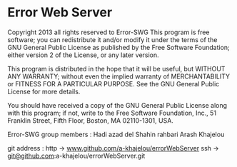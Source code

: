 Error Web Server
================

Copyright 2013 all rights reserved to Error-SWG 
This program is free software; you can redistribute it and/or modify
it under the terms of the GNU General Public License as published by
the Free Software Foundation; either version 2 of the License, or
any later version.

This program is distributed in the hope that it will be useful,
but WITHOUT ANY WARRANTY; without even the implied warranty of
MERCHANTABILITY or FITNESS FOR A PARTICULAR PURPOSE.  See the
GNU General Public License for more details.
	
You should have received a copy of the GNU General Public License
along with this program; if not, write to the Free Software
Foundation, Inc., 51 Franklin Street, Fifth Floor, Boston,
MA 02110-1301, USA.

Error-SWG group members :
	Hadi azad del
	Shahin rahbari
	Arash Khajelou

git address :
	http -> www.github.com/a-khajelou/errorWebServer
	ssh  -> git@github.com:a-khajelou/errorWebServer.git


